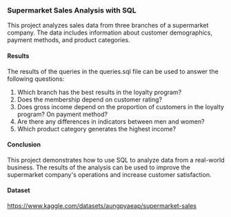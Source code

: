 ### Supermarket Sales Analysis with SQL
This project analyzes sales data from three branches of a supermarket company. The data includes information about customer demographics, payment methods, and product categories.

#### Results
The results of the queries in the queries.sql file can be used to answer the following questions:
1. Which branch has the best results in the loyalty program?
2. Does the membership depend on customer rating?
3. Does gross income depend on the proportion of customers in the loyalty program? On payment method?
4. Are there any differences in indicators between men and women?
5. Which product category generates the highest income?

#### Conclusion
This project demonstrates how to use SQL to analyze data from a real-world business. The results of the analysis can be used to improve the supermarket company's operations and increase customer satisfaction.

#### Dataset
https://www.kaggle.com/datasets/aungpyaeap/supermarket-sales
